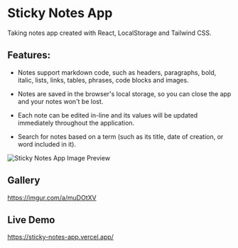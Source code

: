 # Sticky Notes App
Taking notes app created with React, LocalStorage and Tailwind CSS. 

## Features: 
- Notes support markdown code, such as headers, paragraphs, bold, italic, lists, links, tables, phrases, code blocks and images.

- Notes are saved in the browser's local storage, so you can close the app and your notes won't be lost.

- Each note can be edited in-line and its values will be updated immediately throughout the application.

- Search for notes based on a term (such as its title, date of creation, or word included in it).


<img src="https://i.imgur.com/pf0ik7K.png" alt="Sticky Notes App Image Preview"/>

## Gallery
https://imgur.com/a/muDOtXV

## Live Demo
https://sticky-notes-app.vercel.app/